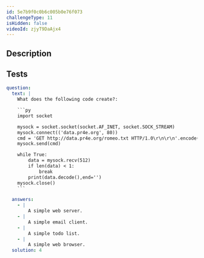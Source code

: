 ```yaml
---
id: 5e7b9f0c0b6c005b0e76f073
challengeType: 11
isHidden: false
videoId: zjyT9DaAjx4
---
```


## Description
<section id='description'>

</section>

## Tests
<section id='tests'>

```yml
question:
  text: |
    What does the following code create?:

    ```py
    import socket

    mysock = socket.socket(socket.AF_INET, socket.SOCK_STREAM)
    mysock.connect(('data.pr4e.org', 80))
    cmd = 'GET http://data.pr4e.org/romeo.txt HTTP/1.0\r\n\r\n'.encode()
    mysock.send(cmd)

    while True:
        data = mysock.recv(512)
        if len(data) < 1:
            break
        print(data.decode(),end='')
    mysock.close()
    ```

  answers:
    - |
        A simple web server.
    - |
        A simple email client.
    - |
        A simple todo list.
    - |
        A simple web browser.
  solution: 4
```

</section>
